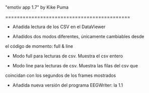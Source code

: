 "emotiv app 1.7" by Kike Puma

===========================================

- Añadida lectura de los CSV en el DataViewer

- Añadidos dos modos diferentes, únicamente cambiables desde

el código de momento: full & line

- Modo full para lecturas de csv. Muestra el csv entero

- Modo line para lecturas de csv. Muestra las filas del csv que

coincidan con los segundos de los frames mostrados

- Añadida nueva versión del programa EEGWriter: la 1.1
